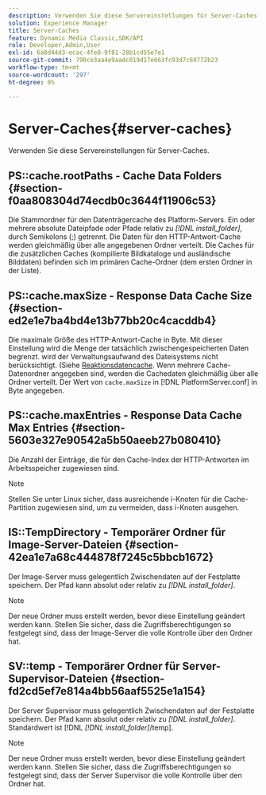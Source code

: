 ```yaml
---
description: Verwenden Sie diese Servereinstellungen für Server-Caches.
solution: Experience Manager
title: Server-Caches
feature: Dynamic Media Classic,SDK/API
role: Developer,Admin,User
exl-id: 6a8d44d3-ecac-4fe0-9f81-28b1cd55e7e1
source-git-commit: 790ce3aa4e9aadc019d17e663fc93d7c69772b23
workflow-type: tm+mt
source-wordcount: '297'
ht-degree: 0%

---
```


# Server-Caches{#server-caches}

Verwenden Sie diese Servereinstellungen für Server-Caches.

## PS::cache.rootPaths - Cache Data Folders {#section-f0aa808304d74ecdb0c3644f11906c53}

Die Stammordner für den Datenträgercache des Platform-Servers. Ein oder mehrere absolute Dateipfade oder Pfade relativ zu *[!DNL install_folder]*, durch Semikolons (;) getrennt. Die Daten für den HTTP-Antwort-Cache werden gleichmäßig über alle angegebenen Ordner verteilt. Die Caches für die zusätzlichen Caches (kompilierte Bildkataloge und ausländische Bilddaten) befinden sich im primären Cache-Ordner (dem ersten Ordner in der Liste).

## PS::cache.maxSize - Response Data Cache Size {#section-ed2e1e7ba4bd4e13b77bb20c4cacddb4}

Die maximale Größe des HTTP-Antwort-Cache in Byte. Mit dieser Einstellung wird die Menge der tatsächlich zwischengespeicherten Daten begrenzt. wird der Verwaltungsaufwand des Dateisystems nicht berücksichtigt. (Siehe [Reaktionsdatencache](../../../../is-api/image-serving-api-ref/c-configuration-and-administration/c-data-caches/c-response-data-cache.md#concept-81ea996c242441f2a69f7e9d9b3a29ca). Wenn mehrere Cache-Datenordner angegeben sind, werden die Cachedaten gleichmäßig über alle Ordner verteilt. Der Wert von `cache.maxSize` in [!DNL PlatformServer.conf] in Byte angegeben.

## PS::cache.maxEntries - Response Data Cache Max Entries {#section-5603e327e90542a5b50aeeb27b080410}

Die Anzahl der Einträge, die für den Cache-Index der HTTP-Antworten im Arbeitsspeicher zugewiesen sind.

>[!NOTE]
>
>Stellen Sie unter Linux sicher, dass ausreichende i-Knoten für die Cache-Partition zugewiesen sind, um zu vermeiden, dass i-Knoten ausgehen.

## IS::TempDirectory - Temporärer Ordner für Image-Server-Dateien {#section-42ea1e7a68c444878f7245c5bbcb1672}

Der Image-Server muss gelegentlich Zwischendaten auf der Festplatte speichern. Der Pfad kann absolut oder relativ zu *[!DNL install_folder]*.

>[!NOTE]
>
>Der neue Ordner muss erstellt werden, bevor diese Einstellung geändert werden kann. Stellen Sie sicher, dass die Zugriffsberechtigungen so festgelegt sind, dass der Image-Server die volle Kontrolle über den Ordner hat.

## SV::temp - Temporärer Ordner für Server-Supervisor-Dateien {#section-fd2cd5ef7e814a4bb56aaf5525e1a154}

Der Server Supervisor muss gelegentlich Zwischendaten auf der Festplatte speichern. Der Pfad kann absolut oder relativ zu *[!DNL install_folder]*. Standardwert ist [!DNL  *[!DNL install_folder]*/temp].

>[!NOTE]
>
>Der neue Ordner muss erstellt werden, bevor diese Einstellung geändert werden kann. Stellen Sie sicher, dass die Zugriffsberechtigungen so festgelegt sind, dass der Server Supervisor die volle Kontrolle über den Ordner hat.
